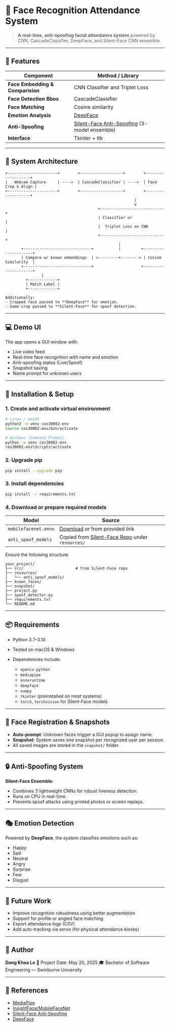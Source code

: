 # 🧠 Face Recognition Attendance System

> **A real-time, anti-spoofing facial attendance system** powered by CNN, CascadeClassifier, DeepFace, and Silent-Face CNN ensemble.

---

## 🎯 Features

| Component            | Method / Library                                                                                           |
| -------------------- | ---------------------------------------------------------------------------------------------------------- |
| **Face Embedding & Comparision**   | CNN Classifier and Triplet Loss                                                     |                                |
| **Face Detection Bbox**    |      CascadeClassifier                                                                                     |
| **Face Matching**    | Cosine similarity                                                                                          |
| **Emotion Analysis** | [DeepFace](https://github.com/serengil/deepface)                                                           |
| **Anti-Spoofing**    | [Silent-Face Anti-Spoofing](https://github.com/minivision-ai/Silent-Face-Anti-Spoofing) (3-model ensemble) |
| **Interface**        | Tkinter + ttk                                                                                              |

---

## 🧩 System Architecture

```
+----------------------+        +-------------------+        +-------------------+
|   Webcam Capture     | ---->  | CascadeClassifier | ---->  | Face Crop & Align |
+----------------------+        +-------------------+        +-------------------+
                                                         |
                                                         v
                                         +----------------------------+
                                         | Classifier or              |
                                         |  Triplet Loss on CNN       |
                                         +----------------------------+
                                                  |
       +------------------------------+           |         +---------------------+
       | Compare w/ known embeddings  | <---------+--------> | Cosine Similarity  |
       +------------------------------+                     +---------------------+
                |
         +-------------+
         | Match Label |
         +-------------+

Additionally:
- Cropped face passed to **DeepFace** for emotion.
- Same crop passed to **Silent-Face** for spoof detection.
```

---

## 💻 Demo UI

The app opens a GUI window with:

* Live video feed
* Real-time face recognition with name and emotion
* Anti-spoofing status (Live/Spoof)
* Snapshot saving
* Name prompt for unknown users

---

## 🚀 Installation & Setup

### 1. Create and activate virtual environment

```bash
# Linux / macOS
python3 -m venv cos30082-env
source cos30082-env/bin/activate

# Windows (Command Prompt)
python -m venv cos30082-env
cos30082-env\Scripts\activate
```

### 2. Upgrade pip

```bash
pip install --upgrade pip
```

### 3. Install dependencies

```bash
pip install -r requirements.txt
```

### 4. Download or prepare required models

| Model                | Source                                                                                                        |
| -------------------- | ------------------------------------------------------------------------------------------------------------- |
| `mobilefacenet.onnx` | [Download](https://github.com/deepinsight/insightface) or from provided link                                  |
| `anti_spoof_models`  | Copied from [Silent-Face Repo](https://github.com/minivision-ai/Silent-Face-Anti-Spoofing) under `resources/` |

Ensure the following structure:

```
your_project/
├── src/                       # from Silent-Face repo
├── resources/
│   └── anti_spoof_models/
├── known_faces/
├── snapshot/
├── project.py
├── spoof_detector.py
├── requirements.txt
└── README.md
```

---

## 📦 Requirements

* Python 3.7–3.10
* Tested on macOS & Windows
* Dependencies include:

  * `opencv-python`
  * `mediapipe`
  * `onnxruntime`
  * `deepface`
  * `numpy`
  * `tkinter` (preinstalled on most systems)
  * `torch`, `torchvision` for Silent-Face models

---

## 📸 Face Registration & Snapshots

* **Auto-prompt**: Unknown faces trigger a GUI popup to assign name.
* **Snapshot**: System saves one snapshot per recognized user per session.
* All saved images are stored in the `snapshot/` folder.

---

## 🔒 Anti-Spoofing System

**Silent-Face Ensemble**:

* Combines 3 lightweight CNNs for robust liveness detection.
* Runs on CPU in real-time.
* Prevents spoof attacks using printed photos or screen replays.

---

## 🎭 Emotion Detection

Powered by **DeepFace**, the system classifies emotions such as:

* Happy
* Sad
* Neutral
* Angry
* Surprise
* Fear
* Disgust

---

## 🧠 Future Work

* Improve recognition robustness using better augmentation
* Support for profile or angled face matching
* Export attendance logs (CSV)
* Add auto-tracking via servo (for physical attendance kiosks)

---

## 👤 Author

**Dang Khoa Le**
📅 Project Date: May 20, 2025
🎓 Bachelor of Software Engineering — Swinburne University

---

## 📎 References

* [MediaPipe](https://github.com/google/mediapipe)
* [InsightFace/MobileFaceNet](https://github.com/deepinsight/insightface)
* [Silent-Face Anti-Spoofing](https://github.com/minivision-ai/Silent-Face-Anti-Spoofing)
* [DeepFace](https://github.com/serengil/deepface)
